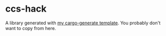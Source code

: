 # ccs-hack

A library generated with [my cargo-generate template](github.com/thor314/tmpl).
You probably don't want to copy from here.
